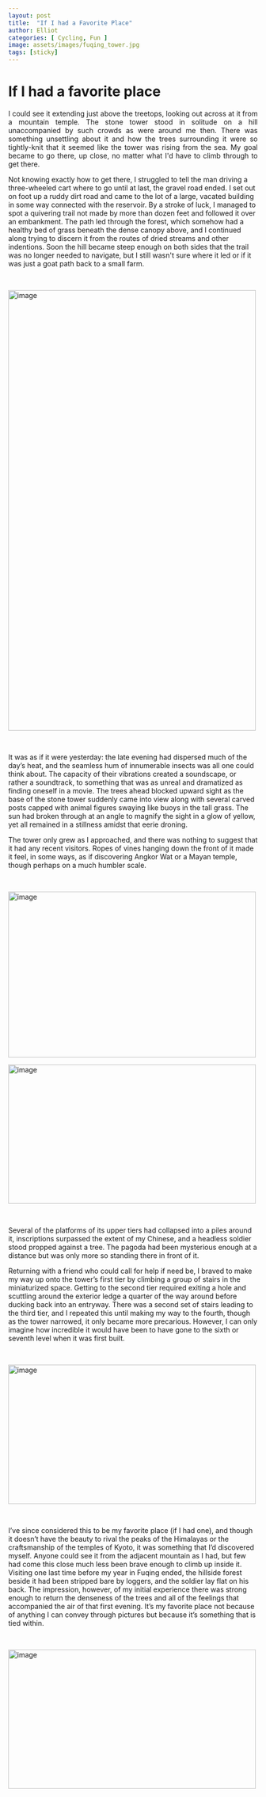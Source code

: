 ```yaml
---
layout: post
title:  "If I had a Favorite Place"
author: Elliot
categories: [ Cycling, Fun ]
image: assets/images/fuqing_tower.jpg
tags: [sticky]
---
```


# If I had a favorite place


<p style="text-align:justify">I could see it extending just above the treetops, looking out across at it from a mountain temple. The stone tower stood in solitude on a hill unaccompanied by such crowds as were around me then. There was something unsettling about it and how the trees surrounding it were so tightly-knit that it seemed like the tower was rising from the sea. My goal became to go there, up close, no matter what I'd have to climb through to get there.</p>

<p>Not knowing exactly how to get there, I struggled to tell the man driving a three-wheeled cart where to go until at last, the gravel road ended. I set out on foot up a ruddy dirt road and came to the lot of a large, vacated building in some way connected with the reservoir. By a stroke of luck, I managed to spot a quivering trail not made by more than dozen feet and followed it over an embankment. The path led through the forest, which somehow had a healthy bed of grass beneath the dense canopy above, and I continued along trying to discern it from the routes of dried streams and other indentions. Soon the hill became steep enough on both sides that the trail was no longer needed to navigate, but I still wasn't sure where it led or if it was just a goat path back to a small farm.</p>

<p>&nbsp;</p>

<p><img alt="image" src="https://64.media.tumblr.com/34a6240ac28c535471e8d7ec037d1873/tumblr_inline_piga8rSxxQ1tz5xrk_640.jpg" style="height:889px; width:500px" /></p>

<p>&nbsp;</p>

<p>It was as if it were yesterday: the late evening had dispersed much of the day&rsquo;s heat, and the seamless hum of innumerable insects was all one could think about. The capacity of their vibrations created a soundscape, or rather a soundtrack, to something that was as unreal and dramatized as finding oneself in a movie. The trees ahead blocked upward sight as the base of the stone tower suddenly came into view along with several carved posts capped with animal figures swaying like buoys in the tall grass. The sun had broken through at an angle to magnify the sight in a glow of yellow, yet all remained in a stillness amidst that eerie droning.</p>

<p>The tower only grew as I approached, and there was nothing to suggest that it had any recent visitors. Ropes of vines hanging down the front of it made it feel, in some ways, as if discovering Angkor Wat or a Mayan temple, though perhaps on a much humbler scale.</p>

<p>&nbsp;</p>

<p><img alt="image" src="https://64.media.tumblr.com/842c1a36dca55ce3923b5aa706a358b6/tumblr_inline_pigb2qyBbn1tz5xrk_1280.jpg" style="height:335px; width:500px" /></p>

<p><img alt="image" src="https://64.media.tumblr.com/f59749d02c3a7a57e94f94a37b1748e5/tumblr_inline_piga7yU05A1tz5xrk_1280.jpg" style="height:281px; width:500px" /></p>

<p>&nbsp;</p>

<p>Several of the platforms of its upper tiers had collapsed into a piles around it, inscriptions surpassed the extent of my Chinese, and a headless soldier stood propped against a tree. The pagoda had been mysterious enough at a distance but was only more so standing there in front of it.</p>

<p>Returning with a friend who could call for help if need be, I braved to make my way up onto the tower&rsquo;s first tier by climbing a group of stairs in the miniaturized space. Getting to the second tier required exiting a hole and scuttling around the exterior ledge a quarter of the way around before ducking back into an entryway. There was a second set of stairs leading to the third tier, and I repeated this until making my way to the fourth, though as the tower narrowed, it only became more precarious. However, I can only imagine how incredible it would have been to have gone to the sixth or seventh level when it was first built.</p>

<p>&nbsp;</p>

<p><img alt="image" src="https://64.media.tumblr.com/9ed567fea609c6b5137bd0645b8a45fa/tumblr_inline_piga9hPuNd1tz5xrk_1280.jpg" style="height:281px; width:500px" /></p>

<p>&nbsp;</p>

<p>I&rsquo;ve since considered this to be my favorite place (if I had one), and though it doesn&rsquo;t have the beauty to rival the peaks of the Himalayas or the craftsmanship of the temples of Kyoto, it was something that I&rsquo;d discovered myself. Anyone could see it from the adjacent mountain as I had, but few had come this close much less been brave enough to climb up inside it. Visiting one last time before my year in Fuqing ended, the hillside forest beside it had been stripped bare by loggers, and the soldier lay flat on his back. The impression, however, of my initial experience there was strong enough to return the denseness of the trees and all of the feelings that accompanied the air of that first evening. It&rsquo;s my favorite place not because of anything I can convey through pictures but because it&rsquo;s something that is tied within.</p>

<p>&nbsp;</p>

<p><img alt="image" src="https://64.media.tumblr.com/b1baa44b795fc5edcd65fad6b7ecc1c9/tumblr_inline_pigakd8bia1tz5xrk_1280.jpg" style="height:281px; width:500px" /></p>
